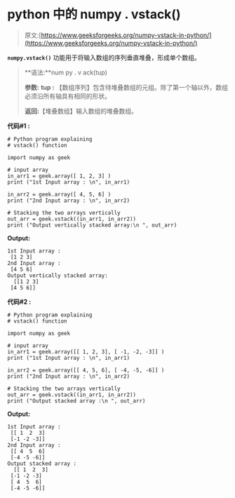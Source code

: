 # python 中的 numpy . vstack()

> 原文:[https://www.geeksforgeeks.org/numpy-vstack-in-python/](https://www.geeksforgeeks.org/numpy-vstack-in-python/)

**`numpy.vstack()`** 功能用于将输入数组的序列垂直堆叠，形成单个数组。

> **语法:**num py . v ack(tup)
> 
> **参数:**
> **tup :** 【数组序列】包含待堆叠数组的元组。除了第一个轴以外，数组必须沿所有轴具有相同的形状。
> 
> **返回:**【堆叠数组】输入数组的堆叠数组。

**代码#1 :**

```
# Python program explaining
# vstack() function

import numpy as geek

# input array
in_arr1 = geek.array([ 1, 2, 3] )
print ("1st Input array : \n", in_arr1) 

in_arr2 = geek.array([ 4, 5, 6] )
print ("2nd Input array : \n", in_arr2) 

# Stacking the two arrays vertically
out_arr = geek.vstack((in_arr1, in_arr2))
print ("Output vertically stacked array:\n ", out_arr)
```

**Output:**

```
1st Input array : 
 [1 2 3]
2nd Input array : 
 [4 5 6]
Output vertically stacked array:
  [[1 2 3]
 [4 5 6]]

```

**代码#2 :**

```
# Python program explaining
# vstack() function

import numpy as geek

# input array
in_arr1 = geek.array([[ 1, 2, 3], [ -1, -2, -3]] )
print ("1st Input array : \n", in_arr1) 

in_arr2 = geek.array([[ 4, 5, 6], [ -4, -5, -6]] )
print ("2nd Input array : \n", in_arr2) 

# Stacking the two arrays vertically
out_arr = geek.vstack((in_arr1, in_arr2))
print ("Output stacked array :\n ", out_arr)
```

**Output:**

```
1st Input array : 
 [[ 1  2  3]
 [-1 -2 -3]]
2nd Input array : 
 [[ 4  5  6]
 [-4 -5 -6]]
Output stacked array :
  [[ 1  2  3]
 [-1 -2 -3]
 [ 4  5  6]
 [-4 -5 -6]]

```